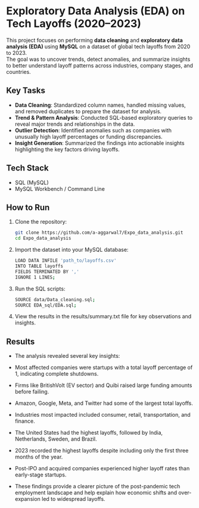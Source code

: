 # Exploratory Data Analysis (EDA) on Tech Layoffs (2020–2023)

This project focuses on performing **data cleaning** and **exploratory data analysis (EDA)** using **MySQL** on a dataset of global tech layoffs from 2020 to 2023.  
The goal was to uncover trends, detect anomalies, and summarize insights to better understand layoff patterns across industries, company stages, and countries.

## Key Tasks

* **Data Cleaning**: Standardized column names, handled missing values, and removed duplicates to prepare the dataset for analysis.  
* **Trend & Pattern Analysis**: Conducted SQL-based exploratory queries to reveal major trends and relationships in the data.  
* **Outlier Detection**: Identified anomalies such as companies with unusually high layoff percentages or funding discrepancies.  
* **Insight Generation**: Summarized the findings into actionable insights highlighting the key factors driving layoffs.

## Tech Stack

* SQL (MySQL)
* MySQL Workbench / Command Line

## How to Run

1. Clone the repository:
   ```bash
   git clone https://github.com/a-aggarwal7/Expo_data_analysis.git
   cd Expo_data_analysis
   ```
   
2. Import the dataset into your MySQL database:

   ```bash
   LOAD DATA INFILE 'path_to/layoffs.csv'
   INTO TABLE layoffs
   FIELDS TERMINATED BY ','
   IGNORE 1 LINES;
   ```
   
3. Run the SQL scripts:
   ```bash
   SOURCE data/Data_cleaning.sql;
   SOURCE EDA_sql/EDA.sql;
   ```


4. View the results in the results/summary.txt file for key observations and insights.


## Results

* The analysis revealed several key insights:

* Most affected companies were startups with a total layoff percentage of 1, indicating complete shutdowns.

* Firms like BritishVolt (EV sector) and Quibi raised large funding amounts before failing.

* Amazon, Google, Meta, and Twitter had some of the largest total layoffs.

* Industries most impacted included consumer, retail, transportation, and finance.

* The United States had the highest layoffs, followed by India, Netherlands, Sweden, and Brazil.

* 2023 recorded the highest layoffs despite including only the first three months of the year.

* Post-IPO and acquired companies experienced higher layoff rates than early-stage startups.

* These findings provide a clearer picture of the post-pandemic tech employment landscape and help explain how economic shifts and over-expansion led to widespread layoffs.


